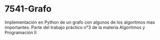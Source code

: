 # 7541-Grafo
Implementación en Python de un grafo con algunos de los algoritmos mas importantes. Parte del trabajo práctico n°3 de la materia Algoritmos y Programación II
